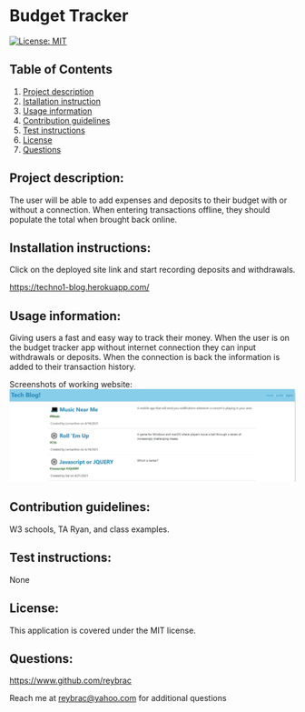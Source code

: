 # Budget Tracker

[![License: MIT](https://img.shields.io/badge/License-MIT-yellow.svg)](https://opensource.org/licenses/MIT)

## Table of Contents

1. [Project description](#Project-description)
2. [Istallation instruction](#Installaton-instructions)
3. [Usage information](#Usage-information)
4. [Contribution guidelines](#Contribution-guidelines)
5. [Test instructions](#Test-instructions)
6. [License](#License)
7. [Questions](#Questions)

## Project description:

The user will be able to add expenses and deposits to their budget with or without a connection. When entering transactions offline, they should populate the total when brought back online.

## Installation instructions:

Click on the deployed site link and start recording deposits and withdrawals.

https://techno1-blog.herokuapp.com/

## Usage information:

Giving users a fast and easy way to track their money. When the user is on the budget tracker app without internet connection they can input withdrawals or deposits. When the connection is back the information is added to their transaction history.

Screenshots of working website:
![screenshot of working application](https://github.com/reybrac/Tech-blog/blob/main/public/images/TechBlog1.JPG?raw=true)

## Contribution guidelines:

W3 schools, TA Ryan, and class examples.

## Test instructions:

None

## License:

This application is covered under the MIT license.

## Questions:

https://www.github.com/reybrac

Reach me at reybrac@yahoo.com for additional questions

